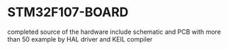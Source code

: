 # STM32F107-BOARD
completed source of the hardware include schematic and PCB with more than 50 example by HAL driver and KEIL compiler 
